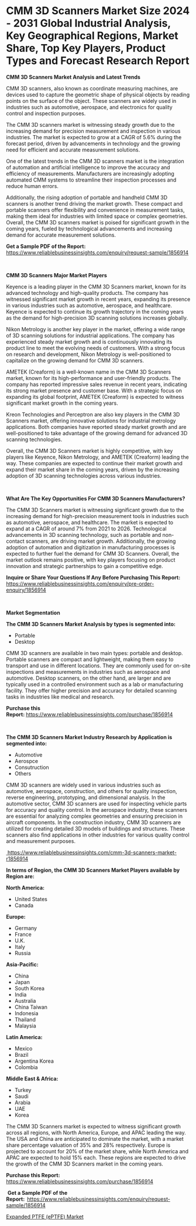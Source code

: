 <p><h1>CMM 3D Scanners Market Size 2024 - 2031 Global Industrial Analysis, Key Geographical Regions, Market Share, Top Key Players, Product Types and Forecast Research Report</h1></p><p><strong>CMM 3D Scanners Market Analysis and Latest Trends</strong></p>
<p><p>CMM 3D scanners, also known as coordinate measuring machines, are devices used to capture the geometric shape of physical objects by reading points on the surface of the object. These scanners are widely used in industries such as automotive, aerospace, and electronics for quality control and inspection purposes.</p><p>The CMM 3D scanners market is witnessing steady growth due to the increasing demand for precision measurement and inspection in various industries. The market is expected to grow at a CAGR of 5.6% during the forecast period, driven by advancements in technology and the growing need for efficient and accurate measurement solutions.</p><p>One of the latest trends in the CMM 3D scanners market is the integration of automation and artificial intelligence to improve the accuracy and efficiency of measurements. Manufacturers are increasingly adopting automated CMM systems to streamline their inspection processes and reduce human errors.</p><p>Additionally, the rising adoption of portable and handheld CMM 3D scanners is another trend driving the market growth. These compact and portable scanners offer flexibility and convenience in measurement tasks, making them ideal for industries with limited space or complex geometries. Overall, the CMM 3D scanners market is poised for significant growth in the coming years, fueled by technological advancements and increasing demand for accurate measurement solutions.</p></p>
<p><strong>Get a Sample PDF of the Report:&nbsp;</strong> <a href="https://www.reliablebusinessinsights.com/enquiry/request-sample/1856914">https://www.reliablebusinessinsights.com/enquiry/request-sample/1856914</a></p>
<p>&nbsp;</p>
<p><strong>CMM 3D Scanners Major Market Players</strong></p>
<p><p>Keyence is a leading player in the CMM 3D Scanners market, known for its advanced technology and high-quality products. The company has witnessed significant market growth in recent years, expanding its presence in various industries such as automotive, aerospace, and healthcare. Keyence is expected to continue its growth trajectory in the coming years as the demand for high-precision 3D scanning solutions increases globally.</p><p>Nikon Metrology is another key player in the market, offering a wide range of 3D scanning solutions for industrial applications. The company has experienced steady market growth and is continuously innovating its product line to meet the evolving needs of customers. With a strong focus on research and development, Nikon Metrology is well-positioned to capitalize on the growing demand for CMM 3D scanners.</p><p>AMETEK (Creaform) is a well-known name in the CMM 3D Scanners market, known for its high-performance and user-friendly products. The company has reported impressive sales revenue in recent years, indicating its strong market presence and customer base. With a strategic focus on expanding its global footprint, AMETEK (Creaform) is expected to witness significant market growth in the coming years.</p><p>Kreon Technologies and Perceptron are also key players in the CMM 3D Scanners market, offering innovative solutions for industrial metrology applications. Both companies have reported steady market growth and are well-positioned to take advantage of the growing demand for advanced 3D scanning technologies.</p><p>Overall, the CMM 3D Scanners market is highly competitive, with key players like Keyence, Nikon Metrology, and AMETEK (Creaform) leading the way. These companies are expected to continue their market growth and expand their market share in the coming years, driven by the increasing adoption of 3D scanning technologies across various industries.</p></p>
<p>&nbsp;</p>
<p><strong>What Are The Key Opportunities For CMM 3D Scanners Manufacturers?</strong></p>
<p><p>The CMM 3D Scanners market is witnessing significant growth due to the increasing demand for high-precision measurement tools in industries such as automotive, aerospace, and healthcare. The market is expected to expand at a CAGR of around 7% from 2021 to 2026. Technological advancements in 3D scanning technology, such as portable and non-contact scanners, are driving market growth. Additionally, the growing adoption of automation and digitization in manufacturing processes is expected to further fuel the demand for CMM 3D Scanners. Overall, the market outlook remains positive, with key players focusing on product innovation and strategic partnerships to gain a competitive edge.</p></p>
<p><strong>Inquire or Share Your Questions If Any Before Purchasing This Report:</strong> <a href="https://www.reliablebusinessinsights.com/enquiry/pre-order-enquiry/1856914">https://www.reliablebusinessinsights.com/enquiry/pre-order-enquiry/1856914</a></p>
<p>&nbsp;</p>
<p><strong>Market Segmentation</strong></p>
<p><strong>The CMM 3D Scanners Market Analysis by types is segmented into:</strong></p>
<p><ul><li>Portable</li><li>Desktop</li></ul></p>
<p><p>CMM 3D scanners are available in two main types: portable and desktop. Portable scanners are compact and lightweight, making them easy to transport and use in different locations. They are commonly used for on-site inspections and measurements in industries such as aerospace and automotive. Desktop scanners, on the other hand, are larger and are typically used in a controlled environment such as a lab or manufacturing facility. They offer higher precision and accuracy for detailed scanning tasks in industries like medical and research.</p></p>
<p><strong>Purchase this Report:&nbsp;</strong><a href="https://www.reliablebusinessinsights.com/purchase/1856914">https://www.reliablebusinessinsights.com/purchase/1856914</a></p>
<p>&nbsp;</p>
<p><strong>The CMM 3D Scanners Market Industry Research by Application is segmented into:</strong></p>
<p><ul><li>Automotive</li><li>Aerospce</li><li>Consutruction</li><li>Others</li></ul></p>
<p><p>CMM 3D scanners are widely used in various industries such as automotive, aerospace, construction, and others for quality inspection, reverse engineering, prototyping, and dimensional analysis. In the automotive sector, CMM 3D scanners are used for inspecting vehicle parts for accuracy and quality control. In the aerospace industry, these scanners are essential for analyzing complex geometries and ensuring precision in aircraft components. In the construction industry, CMM 3D scanners are utilized for creating detailed 3D models of buildings and structures. These scanners also find applications in other industries for various quality control and measurement purposes.</p></p>
<p><a href="https://www.reliablebusinessinsights.com/cmm-3d-scanners-market-r1856914">&nbsp;https://www.reliablebusinessinsights.com/cmm-3d-scanners-market-r1856914</a></p>
<p><strong>In terms of Region, the CMM 3D Scanners Market Players available by Region are:</strong></p>
<p>
    <p> <strong> North America: </strong>
        <ul>
            <li>United States</li>
            <li>Canada</li>
        </ul>
        </p> 
    <p> <strong> Europe: </strong>
        <ul>
            <li>Germany</li>
            <li>France</li>
            <li>U.K.</li>
            <li>Italy</li>
            <li>Russia</li>
        </ul>
        </p> 
    <p> <strong> Asia-Pacific: </strong>
        <ul>
            <li>China</li>
            <li>Japan</li>
            <li>South Korea</li>
            <li>India</li>
            <li>Australia</li>
            <li>China Taiwan</li>
            <li>Indonesia</li>
            <li>Thailand</li>
            <li>Malaysia</li>
        </ul>
        </p> 
    <p> <strong> Latin America: </strong>
        <ul>
            <li>Mexico</li>
            <li>Brazil</li>
            <li>Argentina Korea</li>
            <li>Colombia</li>
        </ul>
        </p> 
    <p> <strong> Middle East & Africa: </strong>
        <ul>
            <li>Turkey</li>
            <li>Saudi</li>
            <li>Arabia</li>
            <li>UAE</li>
            <li>Korea</li>
        </ul>
    </p>
    </p>
<p><p>The CMM 3D Scanners market is expected to witness significant growth across all regions, with North America, Europe, and APAC leading the way. The USA and China are anticipated to dominate the market, with a market share percentage valuation of 35% and 28% respectively. Europe is projected to account for 20% of the market share, while North America and APAC are expected to hold 15% each. These regions are expected to drive the growth of the CMM 3D Scanners market in the coming years.</p></p>
<p><strong>Purchase this Report: </strong><a href="https://www.reliablebusinessinsights.com/purchase/1856914">https://www.reliablebusinessinsights.com/purchase/1856914</a></p>
<p>&nbsp;<strong>Get a Sample PDF of the Report:&nbsp;&nbsp;</strong><a href="https://www.reliablebusinessinsights.com/enquiry/request-sample/1856914">https://www.reliablebusinessinsights.com/enquiry/request-sample/1856914</a></p>
<p><strong></strong></p>
<p><p><a href="https://view.publitas.com/reportprime-1/expanded-ptfe-eptfe-market-size-share-analysis-growth-trends-forecasts-2024-2031/">Expanded PTFE (ePTFE) Market</a></p></p>